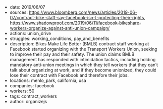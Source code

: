 - date: 2019/06/07
- sources: https://www.bloomberg.com/news/articles/2019-06-07/contract-bike-staff-say-facebook-isn-t-protecting-their-rights, https://www.shadowproof.com/2019/06/11/facebook-bikeshare-workers-organize-against-anti-union-campaign/
- actions: union_drive
- struggles: working_conditions, pay_and_benefits
- description: Bikes Make Life Better (BMLB) contract staff working at Facebook started organizing with the Transport Workers Union, seeking to improve their pay and their safety. The union claims BMLB management has responded with intimidation tactics, including holding mandatory anti-union meetings in which they tell workers that they can’t talk about organizing at work, and if they become unionized, they could lose their contract with Facebook and therefore their jobs.
- locations: menlo_park, california, usa
- companies: facebook
- workers: 50
- tags: contract_workers
- author: organizejs
